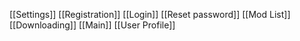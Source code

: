 [[Settings]]
[[Registration]]
[[Login]]
[[Reset password]]
[[Mod List]]
[[Downloading]]
[[Main]]
[[User Profile]]
